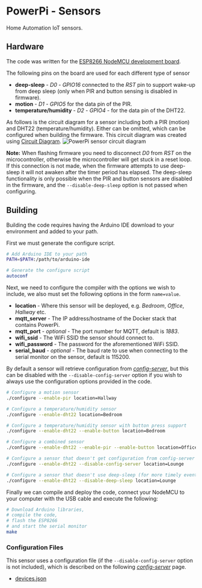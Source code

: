 # PowerPi - Sensors

Home Automation IoT sensors.

## Hardware

The code was written for the [ESP8266 NodeMCU development board](https://en.wikipedia.org/wiki/NodeMCU).

The following pins on the board are used for each different type of sensor

-   **deep-sleep** - _D0_ - _GPIO16_ connected to the _RST_ pin to support wake-up from deep sleep (only when PIR and button sensing is disabled in firmware).
-   **motion** - _D1_ - _GPIO5_ for the data pin of the PIR.
-   **temperature/humidity** - _D2_ - _GPIO4_ - for the data pin of the DHT22.

As follows is the circuit diagram for a sensor including both a PIR (motion) and DHT22 (temperature/humidity). Either can be omitted, which can be configured when building the firmware. This circuit diagram was created using [Circuit Diagram](https://www.circuit-diagram.org/editor/).
![PowerPi sensor circuit diagram](./circuit/circuit.svg)

**Note:** When flashing firmware you need to disconnect _D0_ from _RST_ on the microcontroller, otherwise the microcontroller will get stuck in a reset loop. If this connection is not made, when the firmware attempts to use deep-sleep it will not awaken after the timer period has elapsed. The deep-sleep functionality is only possible when the PIR and button sensors are disabled in the firmware, and the `--disable-deep-sleep` option is not passed when configuring.

## Building

Building the code requires having the Arduino IDE download to your environment and added to your path.

First we must generate the configure script.

```bash
# Add Arduino IDE to your path
PATH=$PATH:/path/to/arduino-ide

# Generate the configure script
autoconf
```

Next, we need to configure the compiler with the options we wish to include, we also must set the following options in the form `name=value`.

-   **location** - Where this sensor will be deployed, e.g. _Bedroom_, _Office_, _Hallway_ etc.
-   **mqtt_server** - The IP address/hostname of the Docker stack that contains PowerPi.
-   **mqtt_port** - _optional_ - The port number for MQTT, default is _1883_.
-   **wifi_ssid** - The WiFi SSID the sensor should connect to.
-   **wifi_password** - The password for the aforementioned WiFi SSID.
-   **serial_baud** - _optional_ - The baud rate to use when connecting to the serial monitor on the sensor, default is 115200.

By default a sensor will retrieve configuration from [_config-server_](../services/config-server/README.md), but this can be disabled with the `--disable-config-server` option if you wish to always use the configuration options provided in the code.

```bash
# Configure a motion sensor
./configure --enable-pir location=Hallway

# Configure a temperature/humidity sensor
./configure --enable-dht22 location=Bedroom

# Configure a temperature/humidity sensor with button press support
./configure --enable-dht22 --enable-button location=Bedroom

# Configure a combined sensor
./configure --enable-dht22 --enable-pir --enable-button location=Office

# Configure a sensor that doesn't get configuration from config-server
./configure --enable-dht22 --disable-config-server location=Lounge

# Configure a sensor that doesn't use deep-sleep (for more timely events or when D0 is not connected to RST)
./configure --enable-dht22 --disable-deep-sleep location=Lounge
```

Finally we can compile and deploy the code, connect your NodeMCU to your computer with the USB cable and execute the following:

```bash
# Download Arduino libraries,
# compile the code,
# flash the ESP8266
# and start the serial monitor
make
```

### Configuration Files

This sensor uses a configuration file (if the `--disable-config-server` option is not included), which is described on the following [_config-server_](../services/config-server/README.md) page.

-   [devices.json](../services/config-server/README.md#devicesjson)
